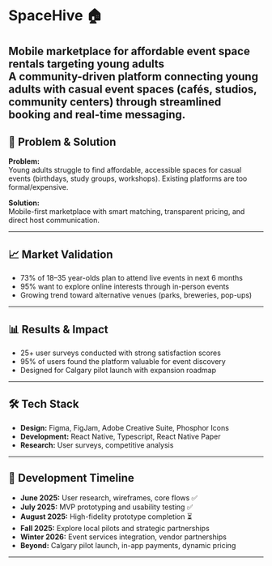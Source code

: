 # SpaceHive 🏠

**Mobile marketplace for affordable event space rentals targeting young adults**  
A community-driven platform connecting young adults with casual event spaces (cafés, studios, community centers) through streamlined booking and real-time messaging.
---

## 🎯 Problem & Solution
**Problem:**  
Young adults struggle to find affordable, accessible spaces for casual events (birthdays, study groups, workshops). Existing platforms are too formal/expensive.

**Solution:**  
Mobile-first marketplace with smart matching, transparent pricing, and direct host communication.

---
## 📈 Market Validation
- 73% of 18–35 year-olds plan to attend live events in next 6 months  
- 95% want to explore online interests through in-person events  
- Growing trend toward alternative venues (parks, breweries, pop-ups)
  
---
## 📊 Results & Impact
- 25+ user surveys conducted with strong satisfaction scores   
- 95% of users found the platform valuable for event discovery  
- Designed for Calgary pilot launch with expansion roadmap
  
---
## 🛠️ Tech Stack
- **Design:** Figma, FigJam, Adobe Creative Suite, Phosphor Icons
- **Development:** React Native, Typescript, React Native Paper 
- **Research:** User surveys, competitive analysis  

---
## 🚀 Development Timeline
- **June 2025:** User research, wireframes, core flows ✅ 
- **July 2025:** MVP prototyping and usability testing ✅ 
- **August 2025:** High-fidelity prototype completion ⏳
- **Fall 2025:** Explore local pilots and strategic partnerships  
- **Winter 2026:** Event services integration, vendor partnerships  
- **Beyond:** Calgary pilot launch, in-app payments, dynamic pricing  
---

